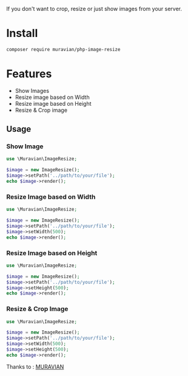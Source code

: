 If you don't want to crop, resize or just show images from your server.
# Install

```bash
composer require muravian/php-image-resize
```

# Features

- Show Images
- Resize image based on Width
- Resize image based on Height
- Resize & Crop image

## Usage

### Show Image

```php
use \Muravian\ImageResize;

$image = new ImageResize();
$image->setPath('../path/to/your/file');
echo $image->render();
```

### Resize Image based on Width

```php
use \Muravian\ImageResize;

$image = new ImageResize();
$image->setPath('../path/to/your/file');
$image->setWidth(500);
echo $image->render();
```

### Resize Image based on Height

```php
use \Muravian\ImageResize;

$image = new ImageResize();
$image->setPath('../path/to/your/file');
$image->setHeight(500);
echo $image->render();
```

### Resize & Crop Image

```php
use \Muravian\ImageResize;

$image = new ImageResize();
$image->setPath('../path/to/your/file');
$image->setWidth(500);
$image->setHeight(500);
echo $image->render();
```

Thanks to : [MURAVIAN](https://muravian.com)